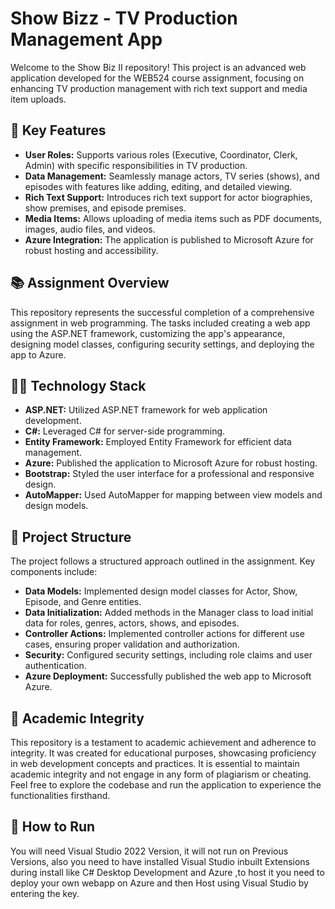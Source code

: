 # Show Bizz - TV Production Management App

Welcome to the Show Biz II repository! This project is an advanced web application developed for the WEB524 course assignment, focusing on enhancing TV production management with rich text support and media item uploads.

## 🚀 Key Features

- **User Roles:** Supports various roles (Executive, Coordinator, Clerk, Admin) with specific responsibilities in TV production.
- **Data Management:** Seamlessly manage actors, TV series (shows), and episodes with features like adding, editing, and detailed viewing.
- **Rich Text Support:** Introduces rich text support for actor biographies, show premises, and episode premises.
- **Media Items:** Allows uploading of media items such as PDF documents, images, audio files, and videos.
- **Azure Integration:** The application is published to Microsoft Azure for robust hosting and accessibility.

## 📚 Assignment Overview

This repository represents the successful completion of a comprehensive assignment in web programming. The tasks included creating a web app using the ASP.NET framework, customizing the app's appearance, designing model classes, configuring security settings, and deploying the app to Azure.

## 👨‍💻 Technology Stack

- **ASP.NET:** Utilized ASP.NET framework for web application development.
- **C#:** Leveraged C# for server-side programming.
- **Entity Framework:** Employed Entity Framework for efficient data management.
- **Azure:** Published the application to Microsoft Azure for robust hosting.
- **Bootstrap:** Styled the user interface for a professional and responsive design.
- **AutoMapper:** Used AutoMapper for mapping between view models and design models.

## 📂 Project Structure

The project follows a structured approach outlined in the assignment. Key components include:

- **Data Models:** Implemented design model classes for Actor, Show, Episode, and Genre entities.
- **Data Initialization:** Added methods in the Manager class to load initial data for roles, genres, actors, shows, and episodes.
- **Controller Actions:** Implemented controller actions for different use cases, ensuring proper validation and authorization.
- **Security:** Configured security settings, including role claims and user authentication.
- **Azure Deployment:** Successfully published the web app to Microsoft Azure.

## 📜 Academic Integrity

This repository is a testament to academic achievement and adherence to integrity. It was created for educational purposes, showcasing proficiency in web development concepts and practices. It is essential to maintain academic integrity and not engage in any form of plagiarism or cheating. Feel free to explore the codebase and run the application to experience the functionalities firsthand.


## 📜 How to Run

You will need Visual Studio 2022 Version, it will not run on Previous Versions, also you need to have installed Visual Studio inbuilt Extensions during install like C# Desktop Development and Azure ,to host it you need to deploy your own webapp on Azure and then Host using Visual Studio by entering the key.
